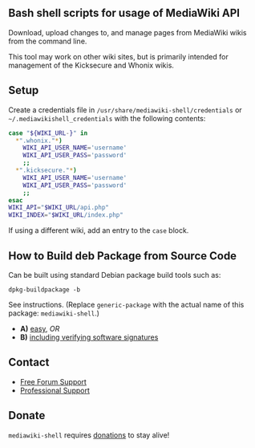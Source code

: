 ## Bash shell scripts for usage of MediaWiki API

Download, upload changes to, and manage pages from MediaWiki wikis from the
command line.

This tool may work on other wiki sites, but is primarily intended for
management of the Kicksecure and Whonix wikis.

## Setup

Create a credentials file in `/usr/share/mediawiki-shell/credentials` or
`~/.mediawikishell_credentials` with the following contents:

```sh
case "${WIKI_URL-}" in
  *".whonix."*)
    WIKI_API_USER_NAME='username'
    WIKI_API_USER_PASS='password'
    ;;
  *".kicksecure."*)
    WIKI_API_USER_NAME='username'
    WIKI_API_USER_PASS='password'
    ;;
esac
WIKI_API="$WIKI_URL/api.php"
WIKI_INDEX="$WIKI_URL/index.php"
```

If using a different wiki, add an entry to the `case` block.

## How to Build deb Package from Source Code

Can be built using standard Debian package build tools such as: 

```
dpkg-buildpackage -b
```

See instructions. (Replace `generic-package` with the actual name of this package: `mediawiki-shell`.)

* **A)** [easy](https://www.kicksecure.com/wiki/Dev/Build_Documentation/generic-package/easy), _OR_
* **B)** [including verifying software signatures](https://www.kicksecure.com/wiki/Dev/Build_Documentation/generic-package)

## Contact

* [Free Forum Support](https://forums.kicksecure.com)
* [Professional Support](https://www.kicksecure.com/wiki/Professional_Support)

## Donate

`mediawiki-shell` requires [donations](https://www.kicksecure.com/wiki/Donate) to stay alive!

